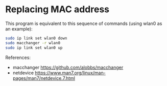 # Replacing MAC address

This program is equivalent to this sequence of commands (using wlan0 as an
example):

```bash
sudo ip link set wlan0 down
sudo macchanger -r wlan0
sudo ip link set wlan0 up
```

References:

* macchanger <https://github.com/alobbs/macchanger>
* netdevice <https://www.man7.org/linux/man-pages/man7/netdevice.7.html>
